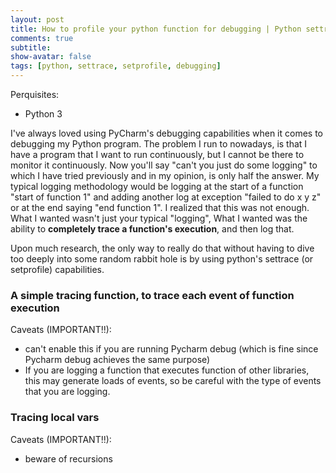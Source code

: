 ```yaml
---
layout: post
title: How to profile your python function for debugging | Python settrace & setprofile
comments: true
subtitle: 
show-avatar: false
tags: [python, settrace, setprofile, debugging]
---
```




Perquisites:
- Python 3


I've always loved using PyCharm's debugging capabilities when it comes to debugging my Python program. The problem I run to nowadays, is that I have a program that I want to run continuously, but I cannot be there to monitor it continuously. Now you'll say "can't you just do some logging" to which I have tried previously and in my opinion, is only half the answer. My typical logging methodology would be logging at the start of a function "start of function 1" and adding another log at exception "failed to do x y z" or at the end saying "end function 1". I realized that this was not enough. What I wanted wasn't just your typical "logging", What I wanted was the ability to **completely trace a function's execution**, and then log that.

Upon much research, the only way to really do that without having to dive too deeply into some random rabbit hole is by using python's settrace (or setprofile) capabilities.


### A simple tracing function, to trace each event of function execution



Caveats (IMPORTANT!!):
- can't enable this if you are running Pycharm debug (which is fine since Pycharm debug achieves the same purpose)
- If you are logging a function that executes function of other libraries, this may generate loads of events, so be careful with the type of events that you are logging.



### Tracing local vars 

Caveats (IMPORTANT!!):
- beware of recursions